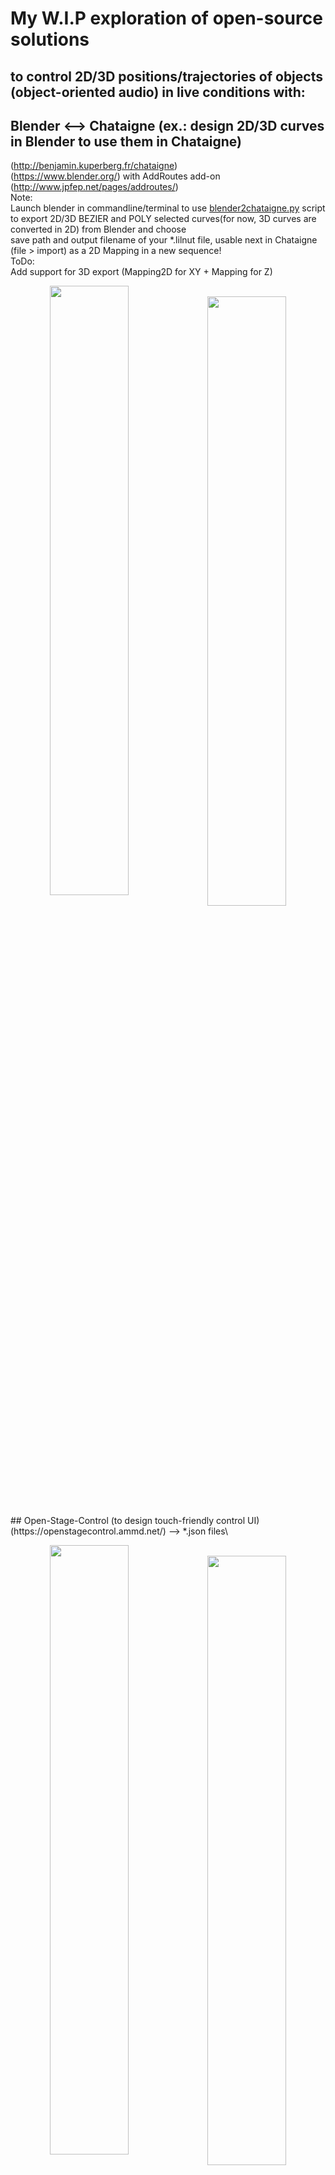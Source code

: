  #  My W.I.P exploration of open-source solutions
 ## to control 2D/3D positions/trajectories of objects (object-oriented audio) in live conditions with:
## Blender <--> Chataigne (ex.: design 2D/3D curves in Blender to use them in Chataigne)
(http://benjamin.kuperberg.fr/chataigne) \
(https://www.blender.org/) with AddRoutes add-on (http://www.jpfep.net/pages/addroutes/) \
 Note:\
    Launch blender in commandline/terminal to use [blender2chataigne.py](../master/blender_files/blender_scripts) script \
    to export 2D/3D BEZIER and POLY selected curves(for now, 3D curves are converted in 2D) from Blender and choose\
    save path and output filename of your *.lilnut file, usable next in Chataigne\
    (file > import) as a 2D Mapping in a new sequence!\
ToDo:\
    Add support for 3D export (Mapping2D for XY + Mapping for Z)
<p align="center">
<img style=" float:left; width:50%" src="https://user-images.githubusercontent.com/3625655/117938092-f36b4000-b306-11eb-8299-176251e8b213.png" width="45%">
&nbsp;
<img style=" float:left; width:50%" src="https://user-images.githubusercontent.com/3625655/117030296-c06dee80-acff-11eb-867e-792de90fc4b5.gif" width="45%">
</p>
## Open-Stage-Control (to design touch-friendly control UI)
(https://openstagecontrol.ammd.net/) --> *.json files\
<p align="center">
<img style=" float:left; width:50%" src="https://user-images.githubusercontent.com/3625655/117117331-b8f62600-ad8f-11eb-8ab2-588eb42b116a.png" width="45%">
&nbsp;
<img style=" float:left; width:50%" src="https://user-images.githubusercontent.com/3625655/117154476-2ae46480-adbc-11eb-9979-6f24310feb0b.png" width="45%">
</p>
## For HOLOPHONIX audio processor( by [AMADEUSLAB](http://amadeusaudio.fr) with IRCAM inside)
(http://holophonix.xyz/) and its designer (http://holophonix.xyz/designer/).\
<p align="center">
<img src="https://user-images.githubusercontent.com/3625655/117127100-f52f8380-ad9b-11eb-8428-a68ca44ecd5d.gif" width="45%">
</p>

